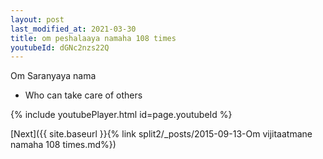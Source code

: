 ```yaml
---
layout: post
last_modified_at: 2021-03-30
title: om peshalaaya namaha 108 times
youtubeId: dGNc2nzs22Q
---
```

 
 
Om Saranyaya nama 
 
 -  Who can take care of others 
 
  
 
  
 
 
 
 
 
 


{% include youtubePlayer.html id=page.youtubeId %}
 
[Next]({{ site.baseurl }}{% link  split2/_posts/2015-09-13-Om vijitaatmane namaha 108 times.md%})
 
